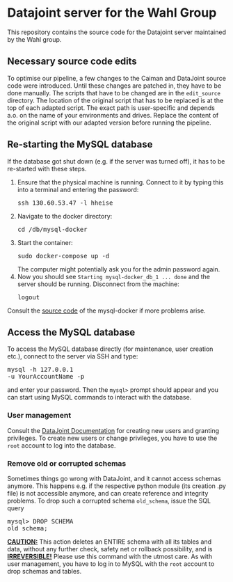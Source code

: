 # Datajoint server for the Wahl Group

This repository contains the source code for the Datajoint server maintained by the Wahl group.

## Necessary source code edits

To optimise our pipeline, a few changes to the Caiman and DataJoint source code were introduced. Until these changes are patched in, they have to be done manually.
The scripts that have to be changed are in the <code>edit_source</code> directory. The location of the original script that has to be replaced is at the top of each adapted script. The exact path is user-specific and depends a.o. on the name of your environments and drives. Replace the content of the original script with our adapted version before running the pipeline.

## Re-starting the MySQL database

If the database got shut down (e.g. if the server was turned off), it has to be re-started with these steps.

<ol>
  <li>Ensure that the physical machine is running. Connect to it by typing this into a terminal and entering the password:
        <pre>ssh 130.60.53.47 -l hheise</pre> </li>
  <li>Navigate to the docker directory:
        <pre>cd /db/mysql-docker</pre></li>
  <li>Start the container:
        <pre>sudo docker-compose up -d</pre>
      The computer might potentially ask you for the admin password again.</li>
  <li>Now you should see <code>Starting mysql-docker_db_1 ... done</code> and the server should be running. Disconnect from the machine:
        <pre>logout</pre></li>        
</ol>

 Consult the <a href="https://github.com/datajoint/mysql-docker">source code</a> of the mysql-docker if more problems arise.


## Access the MySQL database

To access the MySQL database directly (for maintenance, user creation etc.), connect to the server via SSH and type: <pre>mysql -h 127.0.0.1 -u YourAccountName -p</pre> and enter your password. Then the <code>mysql></code> prompt should appear and you can start using MySQL commands to interact with the database.

### User management
Consult the <a href="https://docs.datajoint.io/matlab/v3.4/admin/3-accounts.html">DataJoint Documentation</a> for creating new users and granting privileges. To create new users or change privileges, you have to use the <code>root</code> account to log into the database.

### Remove old or corrupted schemas
Sometimes things go wrong with DataJoint, and it cannot access schemas anymore. This happens e.g. if the respective python module (its creation .py file) is not accessible anymore, and can create reference and integrity problems. To drop such a corrupted schema <code>old_schema</code>, issue the SQL query <pre>mysql> DROP SCHEMA old_schema;</pre> <u><b>CAUTION:</b></u> This action deletes an ENTIRE schema with all its tables and data, without any further check, safety net or rollback possibility, and is <b><u>IRREVERSIBLE!</u></b> Please use this command with the utmost care. As with user management, you have to log in to MySQL with the <code>root</code> account to drop schemas and tables.
